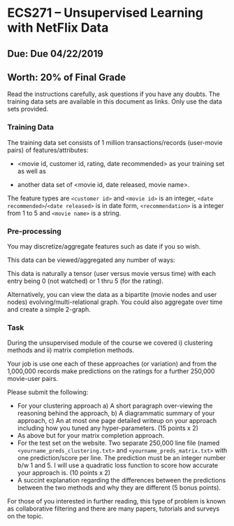 # ECS271 – Unsupervised Learning with NetFlix Data

## Due:             Due 04/22/2019

## Worth:         20% of Final Grade

Read the instructions carefully, ask questions if you have any doubts. The training data sets are available in this document as links. Only use the data sets provided.

### Training Data
The training data set consists of 1 million transactions/records (user-movie pairs) of features/attributes:

- <movie id, customer id, rating, date recommended> as your training set as well as

- another data set of <movie id, date released, movie name>.

The feature types are `<customer id>` and `<movie id>` is an integer,
`<date recommended>`/`<date released>` is in date form,
`<recommendation>` is a integer from 1 to 5 and `<movie name>` is a
string.

### Pre-processing
You may discretize/aggregate features such as date if you so wish.

This data can be viewed/aggregated any number of ways:

This data is naturally a tensor (user versus movie versus time) with each entry being 0 (not watched) or 1 thru 5 (for the rating).

Alternatively, you can view the data as a bipartite (movie nodes and user nodes) evolving/multi-relational graph. You could also aggregate over time and create a simple 2-graph.


### Task
During the unsupervised module of the course we covered i) clustering methods and ii) matrix completion methods.

Your job is use one each of these approaches (or variation) and from the 1,000,000 records make predictions on the ratings for a further 250,000 movie-user pairs.

Please submit the following:

- For your clustering approach a) A short paragraph over-viewing the reasoning behind the approach, b) A diagrammatic summary of your approach, c) An at most one page detailed writeup on your approach including how you tuned any hyper-parameters. (15 points x 2)
- As above but for your matrix completion approach.
- For the test set on the website. Two separate  250,000 line file (named `<yourname_preds_clustering.txt>` and `<yourname_preds_matrix.txt>` with one prediction/score per line. The prediction must be an integer number b/w 1 and 5. I will use a quadratic loss function to score how accurate your approach is. (10 points x 2)
- A succint explanation regarding the differences between the predictions between the two methods and why they are different (5 bonus points).

For those of you interested in further reading, this type of problem is known as collaborative filtering and there are many papers, tutorials and surveys on the topic.